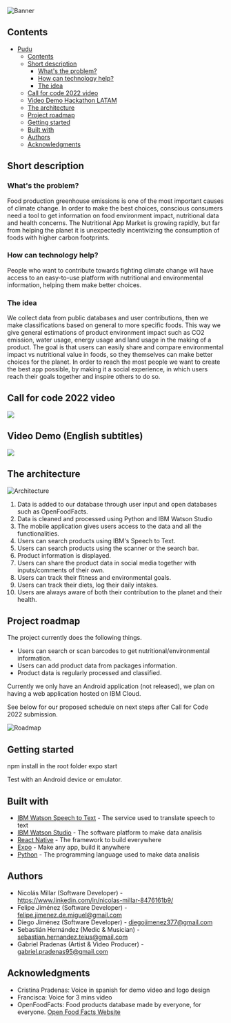 ![Banner](https://i.imgur.com/KDT9aot.png)


## Contents

- [Pudu](#pudu)
  - [Contents](#contents)
  - [Short description](#short-description)
    - [What's the problem?](#whats-the-problem)
    - [How can technology help?](#how-can-technology-help)
    - [The idea](#the-idea)
  - [Call for code 2022 video](#call-for-code-2022-video)
  - [Video Demo Hackathon LATAM](#video-demo-hackathon-latam)
  - [The architecture](#the-architecture)
  - [Project roadmap](#project-roadmap)
  - [Getting started](#getting-started)
  - [Built with](#built-with)
  - [Authors](#authors)
  - [Acknowledgments](#acknowledgments)

## Short description

### What's the problem?

Food production greenhouse emissions is one of the most important causes of climate change. In order to make the best choices, conscious consumers need a tool to get information on food environment impact, nutritional data and health concerns. The Nutritional App Market is growing rapidly, but far from helping the planet it is unexpectedly incentivizing the consumption of foods with higher carbon footprints.


### How can technology help?

People who want to contribute towards fighting climate change will have access to an easy-to-use platform with nutritional and environmental information, helping them make better choices.

### The idea

We collect data from public databases and user contributions, then we make classifications based on general to more specific foods. This way we give general estimations 
of product environment impact such as CO2 emission, water usage, energy usage and land usage in the making of a product. The goal is that users can easily share and compare
environmental impact vs nutritional value in foods, so they themselves can make better choices for the planet. In order to reach the most people we want to create the best app possible, by making it a social experience, in which users reach their goals together and inspire others to do so.

## Call for code 2022 video

[![](https://i.imgur.com/oujxUSb.png)](https://www.youtube.com/watch?v=bYUlBjX90Yk)

## Video Demo (English subtitles)

[![](https://i.imgur.com/A2kQve9.jpg)](https://www.youtube.com/watch?v=_8TJStQ3gyc)


## The architecture

![Architecture](https://i.imgur.com/2ATpqyH.jpg)

1. Data is added to our database through user input and open databases such as OpenFoodFacts.
2. Data is cleaned and processed using Python and IBM Watson Studio
3. The mobile application gives users access to the data and all the functionalities.
4. Users can search products using IBM's Speech to Text.
5. Users can search products using the scanner or the search bar.
6. Product information is displayed.
7. Users can share the product data in social media together with inputs/comments of their own.
8. Users can track their fitness and environmental goals.
9. Users can track their diets, log their daily intakes.
10. Users are always aware of both their contribution to the planet and their health.

## Project roadmap

The project currently does the following things.

- Users can search or scan barcodes to get nutritional/environmental information.
- Users can add product data from packages information.
- Product data is regularly processed and classified.

Currently we only have an Android application (not released), we plan on having a web application hosted on IBM Cloud.

See below for our proposed schedule on next steps after Call for Code 2022 submission.

![Roadmap](https://i.imgur.com/Mr1drcR.jpg)

## Getting started

npm install in the root folder
expo start

Test with an Android device or emulator.


## Built with

- [IBM Watson Speech to Text](https://www.ibm.com/cloud/watson-speech-to-text) - The service used to translate speech to text
- [IBM Watson Studio](https://www.ibm.com/cloud/watson-studio) - The software platform to make data analisis
- [React Native](https://reactnative.dev/) - The framework to build everywhere
- [Expo](https://expo.dev/) - Make any app, build it anywhere
- [Python](https://www.python.org/) - The programming language used to make data analisis


## Authors

* Nicolás Millar (Software Developer) - https://www.linkedin.com/in/nicolas-millar-8476161b9/
* Felipe Jiménez (Software Developer) - felipe.jimenez.de.miguel@gmail.com
* Diego Jiménez (Software Developer) - diegojimenez377@gmail.com
* Sebastián Hernández (Medic & Musician) - sebastian.hernandez.teius@gmail.com
* Gabriel Pradenas (Artist & Video Producer) - gabriel.pradenas95@gmail.com


## Acknowledgments

* Cristina Pradenas: Voice in spanish for demo video and logo design
* Francisca: Voice for 3 mins video
* OpenFoodFacts: Food products database made by everyone, for everyone. [Open Food Facts Website](https://world.openfoodfacts.org)